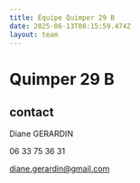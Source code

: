```yaml
---
title: Équipe Quimper 29 B
date: 2025-06-13T08:15:59.474Z
layout: team
---
```


# Quimper 29 B



## contact 

Diane GERARDIN

06 33 75 36 31

diane.gerardin@gmail.com

